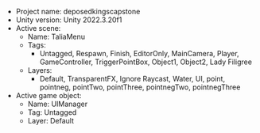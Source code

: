 <!-- UNITY CODE ASSIST INSTRUCTIONS START -->
- Project name: deposedkingscapstone
- Unity version: Unity 2022.3.20f1
- Active scene:
  - Name: TaliaMenu
  - Tags:
    - Untagged, Respawn, Finish, EditorOnly, MainCamera, Player, GameController, TriggerPointBox, Object1, Object2, Lady Filigree
  - Layers:
    - Default, TransparentFX, Ignore Raycast, Water, UI, point, pointneg, pointTwo, pointThree, pointnegTwo, pointnegThree
- Active game object:
  - Name: UIManager
  - Tag: Untagged
  - Layer: Default
<!-- UNITY CODE ASSIST INSTRUCTIONS END -->